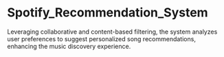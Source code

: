 # Spotify_Recommendation_System 
Leveraging collaborative and content-based filtering, the system analyzes user preferences to suggest personalized song recommendations, enhancing the music discovery experience.
